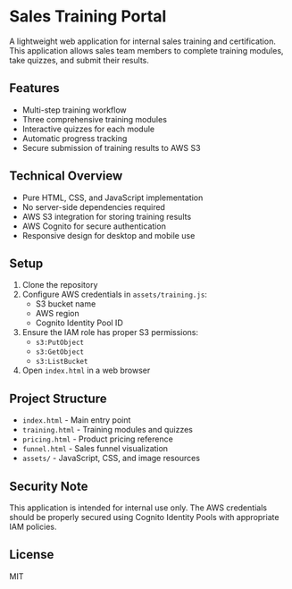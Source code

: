# Sales Training Portal

A lightweight web application for internal sales training and certification. This application allows sales team members to complete training modules, take quizzes, and submit their results.

## Features

- Multi-step training workflow
- Three comprehensive training modules
- Interactive quizzes for each module
- Automatic progress tracking
- Secure submission of training results to AWS S3

## Technical Overview

- Pure HTML, CSS, and JavaScript implementation
- No server-side dependencies required
- AWS S3 integration for storing training results
- AWS Cognito for secure authentication
- Responsive design for desktop and mobile use

## Setup

1. Clone the repository
2. Configure AWS credentials in `assets/training.js`:
   - S3 bucket name
   - AWS region
   - Cognito Identity Pool ID
3. Ensure the IAM role has proper S3 permissions:
   - `s3:PutObject`
   - `s3:GetObject`
   - `s3:ListBucket`
4. Open `index.html` in a web browser

## Project Structure

- `index.html` - Main entry point
- `training.html` - Training modules and quizzes
- `pricing.html` - Product pricing reference
- `funnel.html` - Sales funnel visualization
- `assets/` - JavaScript, CSS, and image resources

## Security Note

This application is intended for internal use only. The AWS credentials should be properly secured using Cognito Identity Pools with appropriate IAM policies.

## License

MIT
